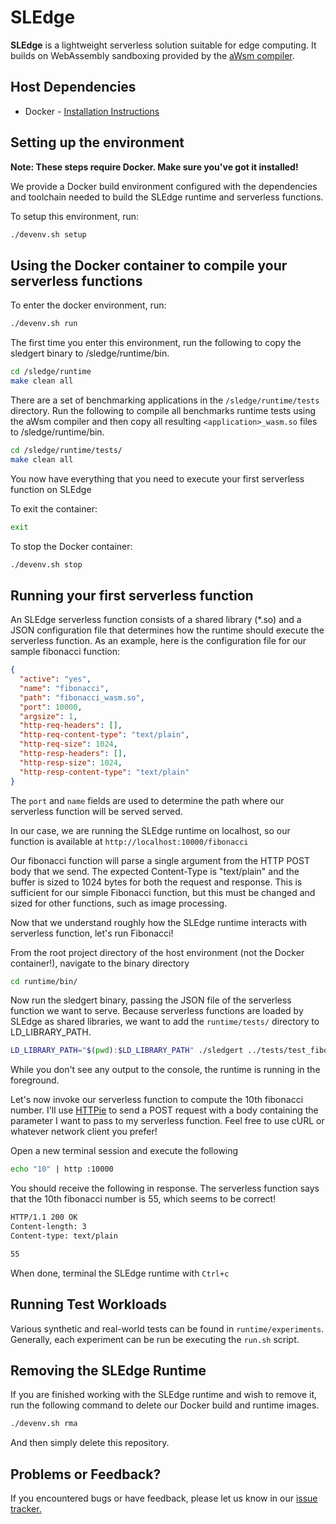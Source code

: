 # SLEdge

**SLEdge** is a lightweight serverless solution suitable for edge computing. It builds on WebAssembly sandboxing provided by the [aWsm compiler](https://github.com/gwsystems/aWsm).

## Host Dependencies

- Docker - [Installation Instructions](https://docs.docker.com/install/)

## Setting up the environment

**Note: These steps require Docker. Make sure you've got it installed!**

We provide a Docker build environment configured with the dependencies and toolchain needed to build the SLEdge runtime and serverless functions.

To setup this environment, run:

```bash
./devenv.sh setup
```

## Using the Docker container to compile your serverless functions

To enter the docker environment, run:

```bash
./devenv.sh run
```

The first time you enter this environment, run the following to copy the sledgert binary to /sledge/runtime/bin.

```bash
cd /sledge/runtime
make clean all
```

There are a set of benchmarking applications in the `/sledge/runtime/tests` directory. Run the following to compile all benchmarks runtime tests using the aWsm compiler and then copy all resulting `<application>_wasm.so` files to /sledge/runtime/bin.

```bash
cd /sledge/runtime/tests/
make clean all
```

You now have everything that you need to execute your first serverless function on SLEdge

To exit the container:

```bash
exit
```

To stop the Docker container:

```bash
./devenv.sh stop
```

## Running your first serverless function

An SLEdge serverless function consists of a shared library (\*.so) and a JSON configuration file that determines how the runtime should execute the serverless function. As an example, here is the configuration file for our sample fibonacci function:

```json
{
  "active": "yes",
  "name": "fibonacci",
  "path": "fibonacci_wasm.so",
  "port": 10000,
  "argsize": 1,
  "http-req-headers": [],
  "http-req-content-type": "text/plain",
  "http-req-size": 1024,
  "http-resp-headers": [],
  "http-resp-size": 1024,
  "http-resp-content-type": "text/plain"
}
```

The `port` and `name` fields are used to determine the path where our serverless function will be served served.

In our case, we are running the SLEdge runtime on localhost, so our function is available at `http://localhost:10000/fibonacci`

Our fibonacci function will parse a single argument from the HTTP POST body that we send. The expected Content-Type is "text/plain" and the buffer is sized to 1024 bytes for both the request and response. This is sufficient for our simple Fibonacci function, but this must be changed and sized for other functions, such as image processing.

Now that we understand roughly how the SLEdge runtime interacts with serverless function, let's run Fibonacci!

From the root project directory of the host environment (not the Docker container!), navigate to the binary directory

```bash
cd runtime/bin/
```

Now run the sledgert binary, passing the JSON file of the serverless function we want to serve. Because serverless functions are loaded by SLEdge as shared libraries, we want to add the `runtime/tests/` directory to LD_LIBRARY_PATH.

```bash
LD_LIBRARY_PATH="$(pwd):$LD_LIBRARY_PATH" ./sledgert ../tests/test_fibonacci.json
```

While you don't see any output to the console, the runtime is running in the foreground.

Let's now invoke our serverless function to compute the 10th fibonacci number. I'll use [HTTPie](https://httpie.org/) to send a POST request with a body containing the parameter I want to pass to my serverless function. Feel free to use cURL or whatever network client you prefer!

Open a new terminal session and execute the following

```bash
echo "10" | http :10000
```

You should receive the following in response. The serverless function says that the 10th fibonacci number is 55, which seems to be correct!

```bash
HTTP/1.1 200 OK
Content-length: 3
Content-type: text/plain

55
```

When done, terminal the SLEdge runtime with `Ctrl+c`

## Running Test Workloads

Various synthetic and real-world tests can be found in `runtime/experiments`. Generally, each experiment can be run be executing the `run.sh` script.

## Removing the SLEdge Runtime

If you are finished working with the SLEdge runtime and wish to remove it, run the following command to delete our Docker build and runtime images.

```bash
./devenv.sh rma
```

And then simply delete this repository.

## Problems or Feedback?

If you encountered bugs or have feedback, please let us know in our [issue tracker.](https://github.com/phanikishoreg/awsm-Serverless-Framework/issues)
